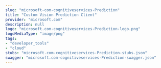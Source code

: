 ```yaml
---
slug: "microsoft-com-cognitiveservices-Prediction"
title: "Custom Vision Prediction Client"
provider: "microsoft.com"
description: null
logo: "microsoft.com-cognitiveservices-Prediction-logo.png"
logoMediaType: "image/png"
tags:
- "developer_tools"
- "cloud"
stubs: "microsoft.com-cognitiveservices-Prediction-stubs.json"
swagger: "microsoft.com-cognitiveservices-Prediction-swagger.json"
---
```

